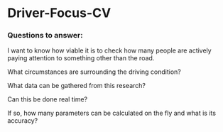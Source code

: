 # Driver-Focus-CV

### Questions to answer:
I want to know how viable it is to check how many people are actively paying attention to something other than the road.

What circumstances are surrounding the driving condition?

What data can be gathered from this research?

Can this be done real time?

If so, how many parameters can be calculated on the fly and what is its accuracy?    